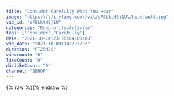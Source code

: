 ```yaml
---
title: "Consider Carefully What You Hear"
image: "https:\/\/i.ytimg.com\/vi\/sFBLktH8j1U\/hqdefault.jpg"
vid_id: "sFBLktH8j1U"
categories: "Nonprofits-Activism"
tags: ["Consider","Carefully"]
date: "2021-10-14T23:36:04+03:00"
vid_date: "2021-10-09T14:27:29Z"
duration: "PT25M2S"
viewcount: "0"
likeCount: "0"
dislikeCount: "0"
channel: "SBHOP"
---
```

{% raw %}{% endraw %}
